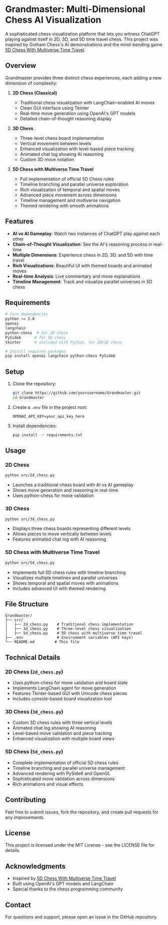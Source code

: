 # Grandmaster: Multi-Dimensional Chess AI Visualization

A sophisticated chess visualization platform that lets you witness ChatGPT playing against itself in 2D, 3D, and 5D time travel chess. This project was inspired by Gotham Chess's AI demonstrations and the mind-bending game [5D Chess With Multiverse Time Travel](https://store.steampowered.com/app/1349230/5D_Chess_With_Multiverse_Time_Travel/).

## Overview

Grandmaster provides three distinct chess experiences, each adding a new dimension of complexity:

1. **2D Chess (Classical)**
   - Traditional chess visualization with LangChain-enabled AI moves
   - Clean GUI interface using Tkinter
   - Real-time move generation using OpenAI's GPT models
   - Detailed chain-of-thought reasoning display

2. **3D Chess**
   - Three-level chess board implementation
   - Vertical movement between levels
   - Enhanced visualization with level-based piece tracking
   - Animated chat log showing AI reasoning
   - Custom 3D move notation

3. **5D Chess with Multiverse Time Travel**
   - Full implementation of official 5D Chess rules
   - Timeline branching and parallel universe exploration
   - Rich visualization of temporal and spatial moves
   - Advanced piece movement across dimensions
   - Timeline management and multiverse navigation
   - Themed rendering with smooth animations

## Features

- **AI vs AI Gameplay**: Watch two instances of ChatGPT play against each other
- **Chain-of-Thought Visualization**: See the AI's reasoning process in real-time
- **Multiple Dimensions**: Experience chess in 2D, 3D, and 5D with time travel
- **Rich Visualizations**: Beautiful UI with themed boards and animated moves
- **Real-time Analysis**: Live commentary and move explanations
- **Timeline Management**: Track and visualize parallel universes in 5D chess

## Requirements

```bash
# Core dependencies
python >= 3.8
openai
langchain
python-chess  # for 2D chess
PySide6      # for 5D chess
tkinter      # included with Python, for 2D/3D chess

# Install required packages
pip install openai langchain python-chess PySide6
```

## Setup

1. Clone the repository:
   ```bash
   git clone https://github.com/yourusername/Grandmaster.git
   cd Grandmaster
   ```

2. Create a `.env` file in the project root:
   ```
   OPENAI_API_KEY=your_api_key_here
   ```

3. Install dependencies:
   ```bash
   pip install -r requirements.txt
   ```

## Usage

### 2D Chess
```bash
python src/2d_chess.py
```
- Launches a traditional chess board with AI vs AI gameplay
- Shows move generation and reasoning in real-time
- Uses python-chess for move validation

### 3D Chess
```bash
python src/3d_chess.py
```
- Displays three chess boards representing different levels
- Allows pieces to move vertically between levels
- Features animated chat log with AI reasoning

### 5D Chess with Multiverse Time Travel
```bash
python src/5d_chess.py
```
- Implements full 5D chess rules with timeline branching
- Visualizes multiple timelines and parallel universes
- Shows temporal and spatial moves with animations
- Includes advanced UI with themed rendering

## File Structure

```
Grandmaster/
├── src/
│   ├── 2d_chess.py    # Traditional chess implementation
│   ├── 3d_chess.py    # Three-level chess visualization
│   ├── 5d_chess.py    # 5D chess with multiverse time travel
├── .env               # Environment variables (API keys)
└── README.md         # This file
```

## Technical Details

### 2D Chess (`2d_chess.py`)
- Uses python-chess for move validation and board state
- Implements LangChain agent for move generation
- Features Tkinter-based GUI with Unicode chess pieces
- Includes console-based board visualization tool

### 3D Chess (`3d_chess.py`)
- Custom 3D chess rules with three vertical levels
- Animated chat log showing AI reasoning
- Level-based move validation and piece tracking
- Enhanced visualization with multiple board views

### 5D Chess (`5d_chess.py`)
- Complete implementation of official 5D chess rules
- Timeline branching and parallel universe management
- Advanced rendering with PySide6 and OpenGL
- Sophisticated move validation across dimensions
- Rich animations and visual effects

## Contributing

Feel free to submit issues, fork the repository, and create pull requests for any improvements.

## License

This project is licensed under the MIT License - see the LICENSE file for details.

## Acknowledgments

- Inspired by [5D Chess With Multiverse Time Travel](https://store.steampowered.com/app/1349230/5D_Chess_With_Multiverse_Time_Travel/)
- Built using OpenAI's GPT models and LangChain
- Special thanks to the chess programming community

## Contact

For questions and support, please open an issue in the GitHub repository. 